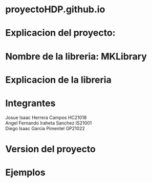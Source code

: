# proyectoHDP.github.io

# Explicacion del proyecto:

# Nombre de la libreria: MKLibrary

# Explicacion de la libreria

# Integrantes
Josue Isaac Herrera Campos HC21018 <br>
Angel Fernando Iraheta Sanchez IS21001 <br>
Diego Isaac Garcia Pimentel GP21022 

# Version del proyecto

# Ejemplos
